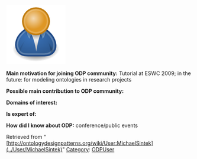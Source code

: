 [![Image:ODPUser.png](../images/a/a6/ODPUser.png)](../Image/ODPUser.png "Image:ODPUser.png")




  





__Main motivation for joining ODP community:__ Tutorial at ESWC 2009;
in the future: for modeling ontologies in research projects


__Possible main contribution to ODP community:__


__Domains of interest:__


  



__Is expert of:__


  

__How did I know about ODP:__ conference/public events






Retrieved from "[http://ontologydesignpatterns.org/wiki/User:MichaelSintek](../User/MichaelSintek)"
 [Category](http://ontologydesignpatterns.org/wiki/Special:Categories "Special:Categories"): [ODPUser](../Category/ODPUser "Category:ODPUser")